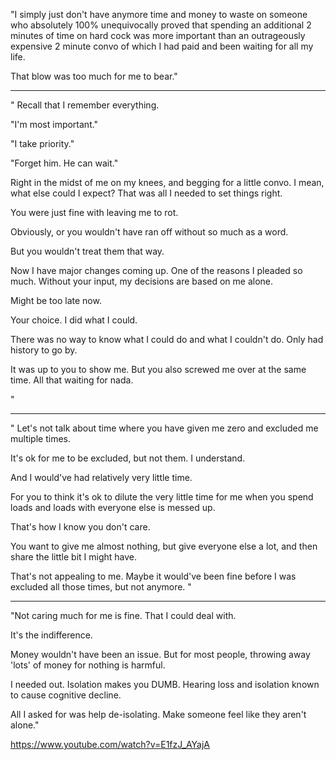 
"I simply just don't have anymore time and money to waste on someone who absolutely 100% unequivocally proved that spending an additional 2 minutes of time on  hard cock was more important than an outrageously expensive 2 minute convo of which I had paid and been waiting for all my life.

That blow was too much for me to bear."

---

"
Recall that I remember everything.

"I'm most important."

"I take priority."

"Forget him. He can wait."

Right in the midst of me on my knees, and begging for a little convo. I mean, what else could I expect? That was all I needed to set things right.

You were just fine with leaving me to rot.

Obviously, or you wouldn't have ran off without so much as a word.

But you wouldn't treat them that way.

Now I have major changes coming up. One of the reasons I pleaded so much. Without your input, my decisions are based on me alone.

Might be too late now.

Your choice. I did what I could.

There was no way to know what I could do and what I couldn't do. Only had history to go by.

It was up to you to show me. But you also screwed me over at the same time. All that waiting for nada.

"

---

"
Let's not talk about time where you have given me zero and excluded me multiple times.

It's ok for me to be excluded, but not them. I understand.

And I would've had relatively very little time.

For you to think it's ok to dilute the very little time for me when you spend loads and loads with everyone else is messed up.

That's how I know you don't care.

You want to give me almost nothing, but give everyone else a lot, and then share the little bit I might have.

That's not appealing to me. Maybe it would've been fine before I was excluded all those times, but not anymore. 
"

---

"Not caring much for me is fine. That I could deal with. 

It's the indifference.

Money wouldn't have been an issue. But for most people, throwing away 'lots' of money for nothing is harmful.

I needed out. Isolation makes you DUMB. Hearing loss and isolation known to cause cognitive decline.

All I asked for was help de-isolating. Make someone feel like they aren't alone."

https://www.youtube.com/watch?v=E1fzJ_AYajA

